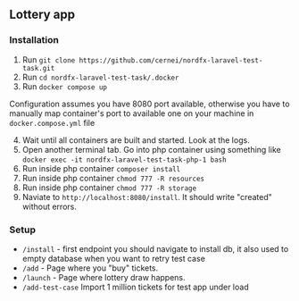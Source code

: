 ## Lottery app

### Installation

1) Run `git clone https://github.com/cernei/nordfx-laravel-test-task.git`
2) Run `cd nordfx-laravel-test-task/.docker`
3) Run `docker compose up`

Configuration assumes you have 8080 port available, otherwise you have to manually map container's port to available one on your machine in `docker.compose.yml` file

4) Wait until all containers are built and started. Look at the logs.
5) Open another terminal tab. Go into php container using something like `docker exec -it nordfx-laravel-test-task-php-1 bash`
6) Run inside php container `composer install`
7) Run inside php container `chmod 777 -R resources`
8) Run inside php container `chmod 777 -R storage`
9) Naviate to `http://localhost:8080/install`. It should write "created" without errors.

### Setup

 - `/install` - first endpoint you should navigate to install db, it also used to empty database when you want to retry test case 
 - `/add` - Page where you "buy" tickets.
 - `/launch` - Page where lottery draw happens.
 - `/add-test-case` Import 1 million tickets for test app under load
